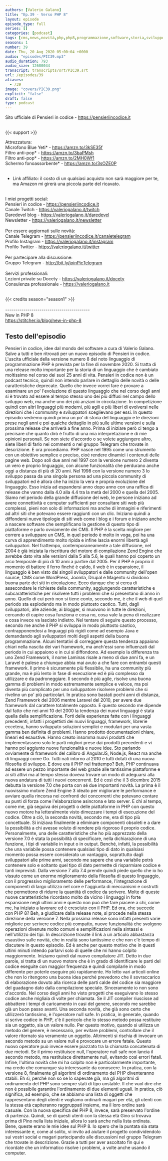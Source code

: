 ```yaml
---
authors: [Valerio Galano]
title: "Ep.39 - Verso PHP 8"
layout: episode
episode_type: full
series: []
categories: [podcast]
tags: [cms,news,novità,php,php8,programmazione,software,storia,sviluppo,web]
seasons: 1
number: 39
date: Thu, 20 Aug 2020 05:00:04 +0000
audio: "episodes/PIC39.mp3"
audio_duration: 793
audio_size: 12680044
transcript: transcripts/srt/PIC39.srt
url: /episodes/39
aliases: 
  - /39
image: "covers/PIC39.png"
explicit: "false"
draft: false
type: podcast
---
```

Sito ufficiale di Pensieri in codice - <a href="https://pensieriincodice.it" rel="noopener">https://pensieriincodice.it</a> <br />
<br />


{{< support >}}

Attrezzatura:<br />
Microfono Blue Yeti* - <a href="https://amzn.to/3kSE35f" rel="noopener">https://amzn.to/3kSE35f</a>  <br />
Filtro anti-pop* - <a href="https://amzn.to/3baPMsh" rel="noopener">https://amzn.to/3baPMsh</a>  <br />
Filtro anti-pop* - <a href="https://amzn.to/2MH0Wf1" rel="noopener">https://amzn.to/2MH0Wf1</a>  <br />
Schermo fonoassorbente* - <a href="https://amzn.to/3sOZE0P" rel="noopener">https://amzn.to/3sOZE0P</a>  <br />
<br />
* Link affiliato: il costo di un qualsiasi acquisto non sarà maggiore per te, ma Amazon mi girerà una piccola parte del ricavato. <br />
<br />
I miei progetti social:<br />
Pensieri in codice - <a href="https://pensieriincodice.it" rel="noopener">https://pensieriincodice.it</a> <br />
Canale Twitch - <a href="https://valeriogalano.it/twitch" rel="noopener">https://valeriogalano.it/twitch</a> <br />
Daredevel blog - <a href="https://valeriogalano.it/daredevel" rel="noopener">https://valeriogalano.it/daredevel</a> <br />
Newsletter - <a href="https://valeriogalano.it/newsletter" rel="noopener">https://valeriogalano.it/newsletter</a> <br />
<br />
Per essere aggiornati sulle novità:<br />
Canale Telegram - <a href="https://pensieriincodice.it/canaletelegram" rel="noopener">https://pensieriincodice.it/canaletelegram</a> <br />
Profilo Instagram - <a href="https://valeriogalano.it/instagram" rel="noopener">https://valeriogalano.it/instagram</a> <br />
Profilo Twitter - <a href="https://valeriogalano.it/twitter" rel="noopener">https://valeriogalano.it/twitter</a> <br />
<br />
Per partecipare alla discussione:<br />
Gruppo Telegram - <a href="http://bit.ly/joinPicTelegram" rel="noopener">http://bit.ly/joinPicTelegram</a> <br />
<br />
Servizi professionali:<br />
Lezioni private su Docety - <a href="https://valeriogalano.it/docety" rel="noopener">https://valeriogalano.it/docety</a> <br />
Consulenza professionale - <a href="https://valeriogalano.it" rel="noopener">https://valeriogalano.it</a> <br />
<br />


{{< credits season="season1" >}}<br />
<br />
------------------------------------------ <br />
New in PHP 8 <br />
<a href="https://stitcher.io/blog/new-in-php-8" rel="noopener">https://stitcher.io/blog/new-in-php-8</a>

<!-- more -->

## Testo dell'episodio

Pensieri in codice, idee dal mondo del software a cura di Valerio Galano.
Salve a tutti e ben ritrovati per un nuovo episodio di Pensieri in codice.
L'uscita ufficiale della versione numero 8 del noto linguaggio di programmazione PHP
è prevista per la fine di novembre 2020.
Si tratta di una release molto importante per la storia di un linguaggio
che è cambiato moltissimo nel corso dei suoi 25 anni di vita.
Pensieri in codice non è un podcast tecnico,
quindi non intendo parlare in dettaglio delle novità o delle caratteristiche deprecate.
Quello che invece vorrei fare è provare a esaminare un po' l'evoluzione di questo linguaggio
che nel corso degli anni si è trovato ad essere al tempo stesso uno dei più diffusi nel campo dello sviluppo web,
ma anche uno dei più anziani in circolazione.
In competizione quindi con altri linguaggi più moderni, più agili e più liberi di evolversi
nelle direzioni che i community e sviluppatori sceglievano per essi.
In questo episodio vedremo quindi prima un po' di storia del linguaggio e le direzioni prese negli anni
e poi qualche dettaglio in più sulle ultime versioni e sulla prossima release che arriverà a fine anno.
Prima di iniziare però ci tengo a precisare che quanto dirò è frutto di una mia interpretazione e di mie opinioni personali.
Se non siete d'accordo o se volete aggiungere altro, siete liberi di farlo nei commenti o nel gruppo Telegram che trovate in descrizione.
E ora procediamo.
PHP nasce nel 1995 come uno strumento con un obiettivo semplice e preciso, cioè rendere dinamici i contenuti delle pagine web.
Dopo soli due anni nel 1997 con la versione numero 2 diventa un vero e proprio linguaggio,
con alcune funzionalità che perdurano anche oggi a distanza di più di 20 anni.
Nel 1998 con la versione numero 3 lo sviluppo passa da una singola persona ad una piccola community di sviluppatori
ed è allora che ha inizio la vera e propria evoluzione del linguaggio.
Esso inizia ad espandersi anno dopo anno con una raffica di release che vanno dalla 4.0 alla 4.4 tra la metà del 2000 e quella del 2005.
Siamo nel periodo della grande diffusione del web, le persone iniziano ad avere connettività e computer sufficienti per consultare siti web più complessi,
pieni non solo di informazioni ma anche di immagini e riferimenti ad altri siti che potevano essere raggiunti con un clic.
Iniziano quindi a diffondersi nuove tipologie di siti web come i blog e i forum
e iniziano anche a nascere software che semplificano la gestione di questo tipo di piattaforme e parlo ovviamente dei CMS.
Il PHP è la scelta migliore per correre a sviluppare un CMS, in quel periodo è molto in voga,
poi ha una curva di apprendimento molto ripida e infine lascia enormi libertà agli sviluppatori.
Nel frattempo, contemporaneamente a tale diffusione, nel 2004 è già iniziata la riscrittura del motore di compilazione Zend Engine
che avrebbe dato vita alle versioni dalla 5 alla 5.6, le quali hanno poi coperto un arco temporale di più di 10 anni a partire dal 2005.
Per il PHP è proprio il momento di battere il ferro finché è caldo, il web è in espansione,
il linguaggio è ben visto dai singoli sviluppatori e dalle community dell'open source,
CMS come WordPress, Joomla, Drupal e Magento si dividono buona parte dei siti in circolazione.
Ecco dunque che si cerca di assecondare le richieste della community, aggiungendo caratteristiche e subcaratteristiche
per risolvere tutti i problemi che si presentano di anno in anno.
Quello di cui però non si tiene conto, secondo me, è che il web di quel periodo sta esplodendo ma in modo piuttosto caotico.
Tutti, dagli sviluppatori, alle aziende, ai blogger, si muovono in tutte le direzioni,
cercando di capire cosa funziona e cosa no, cosa vale la pena di realizzare e cosa invece va lasciato indietro.
Nel tentare di seguire questo processo, secondo me anche il PHP si sviluppa in modo piuttosto caotico,
contrapponendosi a linguaggi più rigidi come ad esempio Java e demandando agli sviluppatori molti degli aspetti della buona programmazione.
Alcuni tentativi di correggere questa tendenza appaiono chiari nella nascita dei vari framework,
ma anch'essi sono influenzati dal periodo in cui appaiono e in cui si diffondono.
Ad esempio la differenza tra uno Zend Framework, il nome Laminas risale a meno di due anni fa,
e un Laravel è palese a chiunque abbia mai avuto a che fare con entrambi questi framework.
Il primo è sicuramente più flessibile, ha una community più grande, ma è più lento in fase di esecuzione ed è più complesso da utilizzare e da padroneggiare.
Il secondo è più agile, risolve una buona gamma di problemi in modo estremamente semplice e veloce,
ma poi diventa più complicato per uno sviluppatore risolvere problemi che si rivelino un po' più particolari.
In pratica sono bastati pochi anni di distanza, Zend Framework del 2006 mentre Laravel del 2010,
per avere due framework dal carattere totalmente opposto.
E questo secondo me dipende dal fatto che nei anni 10 del 2000 la tendenza dei nuovi linguaggi è stata quella della semplificazione.
Forti delle esperienze fatte con i linguaggi precedenti, infatti i progettisti dei nuovi linguaggi, framework, librerie eccetera,
hanno sviluppato soluzioni semplici e modulari per una vasta gamma ben definita di problemi.
Hanno prodotto documentazioni chiare, lineari ed esaustive.
Hanno creato insomma nuovi prodotti che implementassero solo le parti migliori prese dai prodotti precedenti
e vi hanno poi aggiunto nuove funzionalità e nuove idee.
Sto parlando ovviamente di framework del calibro di AngularJS, Node.js, React ma anche di linguaggi come Go.
Tutti nati intorno al 2010 e tutti dotati di una nuova filosofia di sviluppo.
E dove era il PHP nel frattempo?
Beh, PHP continuava ad essere un pezzo importante del web grazie alle tantissime piattaforme e ai siti attivi
ma al tempo stesso doveva trovare un modo di adeguarsi alla nuova andatura di tutti i nuovi concorrenti.
Ed è così che il 3 dicembre 2015 debutta la versione 7.0 che porta con sé due importanti novità.
La prima è il nuovissimo motore Zend Engine 3 ideato per migliorare le performance
e avviare quella rincorsa nei confronti dei concorrenti che potevano contare su punti di forza
come l'elaborazione asincrona e lato server.
E chi al tempo, come me, già seguiva dei progetti o delle piattaforme in PHP
con questo nuovo motore ha letteralmente visto dimezzare i tempi di esecuzione del codice.
Oltre a ciò, la seconda novità, secondo me, era di tipo più concettuale.
Si iniziava finalmente a eliminare componenti obsoleti e a dare la possibilità a chi avesse voluto
di rendere più rigoroso il proprio codice.
Personalmente, una delle caratteristiche che ho più apprezzato della versione 7.0
è stata la possibilità di specificare, nella dichiarazione di una funzione, i tipi di variabile in input o in output.
Benché, infatti, la possibilità che una variabile possa contenere qualsiasi tipo di dato in qualsiasi momento
possa essere considerato un vantaggio, soprattutto dagli sviluppatori alle prime armi,
secondo me sapere che una variabile potrà contenere solo e soltanto quel tipo di dato
permette di risparmiare codice e tanti imprevisti.
Dalla versione 7 alla 7.4 prende quindi piede quello che io ho vissuto
come un enorme miglioramento della filosofia di questo linguaggio,
con il progressivo miglioramento delle performance, l'integrazione di componenti di largo utilizzo nel core
e l'aggiunta di meccanismi e costrutti che permettono di ridurre la quantità di codice da scrivere.
Molte di queste nuove caratteristiche ricordano molto da vicino i linguaggi in forte espansione negli ultimi anni
e questo non può che fare piacere a chi, come me, ha iniziato a lavorare ed è cresciuto con il PHP.
Ed ora, che succede con PHP 8?
Beh, a giudicare dalla release note, si procede nella stessa direzione della versione 7.
Nella prossima release sono infatti presenti varie migliorie per scrivere codice più compatto,
nuove funzionalità che svolgono operazioni divenute molto comuni e semplificazioni nella sintassi e nell'utilizzo dei tipi.
In descrizione trovate il link a un articolo abbastanza esaustivo sulle novità,
che in realtà sono tantissime e che non c'è tempo di discutere in questo episodio.
Ed è anche per questo motivo che in questi ultimi minuti intendo parlarvi solo di quelle che mi hanno colpito maggiormente.
Iniziamo quindi dal nuovo compilatore JIT.
Detto in due parole, si tratta di un nuovo motore che è in grado di identificare le parti del codice eseguite con maggior frequenza
e quindi compilarle in modo differente per poterle eseguire più rapidamente.
Ho letto vari articoli online che non lo ritengono una buona idea
perché prevedono che il sovraccarico di elaborazione dovuto alla ricerca delle parti calde del codice
sia maggiore del guadagno dato dalla compilazione speciale.
Sinceramente io non sono d'accordo.
Nel corso degli anni ho visto progetti che eseguivano lo stesso codice anche migliaia di volte per chiamata.
Se il JIT compiler riuscisse ad abbattere i tempi di caricamento in casi del genere,
secondo me sarebbe già un buon passo avanti.
Una seconda novità, che già sono certo che utilizzerò tantissimo, è l'operatore null safe.
In pratica, in generale, quando si scrive codice in PHP,
c'è il pericolo che lo stesso metodo possa restituire sia un oggetto, sia un valore nullo.
Per questo motivo, quando si utilizza un metodo del genere, è necessario, per evitare problemi,
controllare che il valore ritornato sia veramente un oggetto.
Altrimenti si rischia di invocare un secondo metodo su un valore null e provocare un errore fatale.
Questo nuovo operatore può invece essere piazzato tra la chiamata concatenata di due metodi.
Se il primo restituisce null, l'operatore null safe non lancia il secondo metodo,
ma restituisce direttamente null, evitando così errori fatali.
Infine, l'ultima novità che mi ha colpito non è particolarmente importante,
ma credo che comunque sia interessante da conoscere.
In pratica, con la versione 8, finalmente gli algoritmi di ordinamento del PHP diventeranno stabili.
Eh sì, perché non so se lo sapevate già, ma gli algoritmi di ordinamento del PHP sono sempre stati di tipo unstable.
Il che vuol dire che non è possibile garantire l'ordinamento di due elementi uguali.
In pratica, ciò significa, ad esempio, che se abbiamo una lista di oggetti che rappresentano degli utenti
e vogliamo ordinarli magari per età, gli utenti con la stessa età capiteranno raggruppati insieme,
ma il loro ordine sarà casuale.
Con la nuova specifica del PHP 8, invece, sarà preservato l'ordine di partenza.
Quindi, se di questi utenti con la stessa età Gino si trovava prima di Pino nella lista iniziale,
allora lo sarà anche nella lista ordinata.
Bene, queste erano le mie idee sul PHP 8.
Io spero che la puntata sia stata interessante e, come al solito, vi invito ad aiutare il progetto
condividendolo sui vostri social e magari partecipando alle discussioni nel gruppo Telegram che trovate in descrizione.
Grazie a tutti per aver ascoltato fin qui e ricordate che un informatico risolve i problemi,
a volte anche usando il computer.

